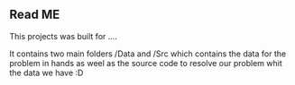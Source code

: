 ## Read ME

This projects was built for ....


It contains two main folders /Data and /Src which contains the data for the problem in hands as weel as the source code to resolve our problem whit the data we have :D
